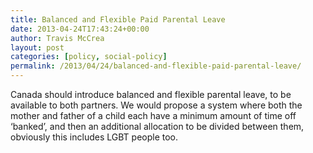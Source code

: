 ```yaml
---
title: Balanced and Flexible Paid Parental Leave
date: 2013-04-24T17:43:24+00:00
author: Travis McCrea
layout: post
categories: [policy, social-policy]
permalink: /2013/04/24/balanced-and-flexible-paid-parental-leave/
---
```

Canada should introduce balanced and flexible parental leave, to be available to both partners. We would propose a system where both the mother and father of a child each have a minimum amount of time off &#8216;banked&#8217;, and then an additional allocation to be divided between them, obviously this includes LGBT people too.